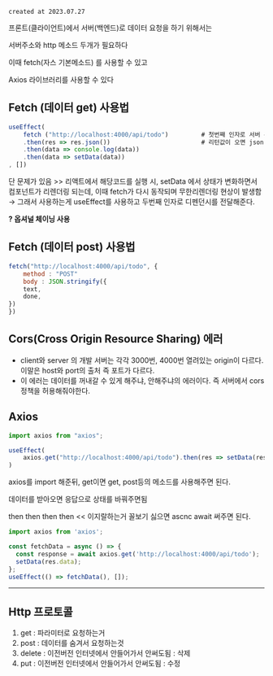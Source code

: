 `created at 2023.07.27`

프론트(클라이언트)에서 서버(백엔드)로 데이터 요청을 하기 위해서는

서버주소와 http 메소드 두개가 필요하다

이때 fetch(자스 기본메소드) 를 사용할 수 있고

Axios 라이브러리를 사용할 수 있다

## Fetch (데이터 get) 사용법

```jsx
useEffect(
	fetch ("http://localhost:4000/api/todo")         # 첫번째 인자로 서버 주소를 전달해준다.
	.then(res => res.json())                         # 리턴값이 오면 json 형태로 한번 변환
	.then(data => console.log(data))
	.then(data => setData(data))
, [])

```

단 문제가 있음 >> 리액트에서 해당코드를 실행 시, setData 에서 상태가 변화하면서 컴포넌트가 리렌더링 되는데, 이때 fetch가 다시 동작되며 무한리렌더링 현상이 발생함 → 그래서 사용하는게 useEffect를 사용하고 두번째 인자로 디펜던시를 전달해준다.

**? 옵셔널 체이닝 사용**

## Fetch (데이터 post) 사용법

```jsx
fetch("http://localhost:4000/api/todo", {
	method : "POST"
	body : JSON.stringify({
	text,
	done,
})
})
```

## Cors(Cross Origin Resource Sharing) 에러

- client와 server 의 개발 서버는 각각 3000번, 4000번 열려있는 origin이 다르다. 이말은 host와 port의 출처 즉 포트가 다르다.
- 이 에러는 데이터를 꺼내갈 수 있게 해주냐, 안해주냐의 에러이다. 즉 서버에서 cors 정책을 허용해줘야한다.

## Axios

```jsx
import axios from "axios";

useEffect(
	axios.get("http://localhost:4000/api/todo").then(res => setData(res.data));
)

```

axios를 import 해준뒤, get이면 get, post등의 메소드를 사용해주면 된다.

데이터를 받아오면 응답으로 상태를 바꿔주면됨

then then then then << 이지랄하는거 꼴보기 싫으면 ascnc await 써주면 된다.

```jsx
import axios from 'axios';

const fetchData = async () => {
  const response = await axios.get('http://localhost:4000/api/todo');
  setData(res.data);
};
useEffect(() => fetchData(), []);
```

---

## Http 프로토콜

1. get : 파라미터로 요청하는거
2. post : 데이터를 숨겨서 요청하는것
3. delete : 이전버전 인터넷에서 안들어가서 안써도됨 : 삭제
4. put : 이전버전 인터넷에서 안들어가서 안써도됨 : 수정
